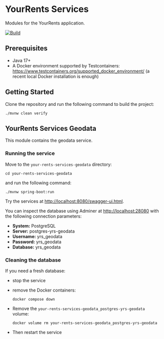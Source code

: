 # YourRents Services

Modules for the YourRents application.

[![Build](https://github.com/your-rents/your-rents-services/actions/workflows/maven.yml/badge.svg)](https://github.com/your-rents/your-rents-services/actions/workflows/maven.yml)

## Prerequisites

- Java 17+
- A Docker environment supported by Testcontainers: <https://www.testcontainers.org/supported_docker_environment/> (a recent local Docker installation is enough)

## Getting Started

Clone the repository and run the following command to build the project:

```shell
./mvnw clean verify
```

## YourRents Services Geodata

This module contains the geodata service.

### Running the service

Move to the `your-rents-services-geodata` directory:

```shell
cd your-rents-services-geodata
```

and run the following command:

```shell
./mvnw spring-boot:run
```

Try the services at <http://localhost:8080/swagger-ui.html>.

You can inspect the database using Adminer at <http://localhost:28080> with the following connection parameters:

- **System:** PostgreSQL
- **Server:** postgres-yrs-geodata
- **Username:** yrs_geodata
- **Password:** yrs_geodata
- **Database:** yrs_geodata

### Cleaning the database

If you need a fresh database:

- stop the service
- remove the Docker containers:

     ```shell
     docker compose down
     ```

- Remove the `your-rents-services-geodata_postgres-yrs-geodata` volume:

     ```shell
     docker volume rm your-rents-services-geodata_postgres-yrs-geodata
     ```

- Then restart the service